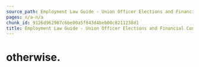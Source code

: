 ```yaml
---
source_path: Employment Law Guide - Union Officer Elections and Financial Controls.md
pages: n/a-n/a
chunk_id: 9126d962987c6be00a5f843d4beb00c8211238d1
title: Employment Law Guide - Union Officer Elections and Financial Controls
---
```

# otherwise.
